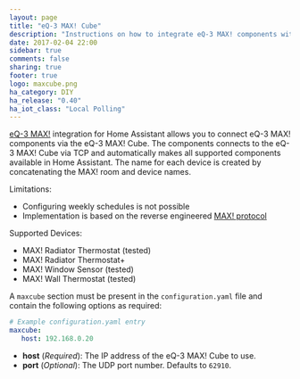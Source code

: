 ```yaml
---
layout: page
title: "eQ-3 MAX! Cube"
description: "Instructions on how to integrate eQ-3 MAX! components with Home Assistant via eQ-3 MAX! Cube."
date: 2017-02-04 22:00
sidebar: true
comments: false
sharing: true
footer: true
logo: maxcube.png
ha_category: DIY
ha_release: "0.40"
ha_iot_class: "Local Polling"
---
```


[eQ-3 MAX!](http://www.eq-3.com/products/max.html) integration for Home Assistant allows you to connect eQ-3 MAX! components via the eQ-3 MAX! Cube. The components connects to the eQ-3 MAX! Cube via TCP and automatically makes all supported components available in Home Assistant. The name for each device is created by concatenating the MAX! room and device names.

Limitations:
- Configuring weekly schedules is not possible
- Implementation is based on the reverse engineered [MAX! protocol](https://github.com/Bouni/max-cube-protocol)

Supported Devices:
- MAX! Radiator Thermostat (tested)
- MAX! Radiator Thermostat+
- MAX! Window Sensor (tested)
- MAX! Wall Thermostat (tested)

A `maxcube` section must be present in the `configuration.yaml` file and contain the following options as required:

```yaml
# Example configuration.yaml entry
maxcube:
   host: 192.168.0.20
```

- **host** (*Required*): The IP address of the eQ-3 MAX! Cube to use.
- **port** (*Optional*): The UDP port number. Defaults to `62910`.
